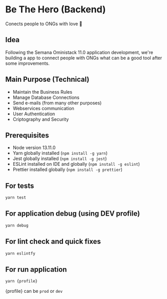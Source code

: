 # Be The Hero (Backend)
Conects people to ONGs with love 🚀

## Idea
Following the Semana Oministack 11.0 application development, we're building a app to connect people with ONGs what can be a good tool after some improvements.

## Main Purpose (Technical)
- Maintain the Business Rules
- Manage Database Connections
- Send e-mails (from many other purposes)
- Webservices communication
- User Authentication
- Criptography and Security

## Prerequisites
- Node version 13.11.0
- Yarn globally installed (`npm install -g yarn`)
- Jest globally installed (`npm install -g jest`)
- ESLint installed on IDE and globally (`npm install -g eslint`)
- Prettier installed globally (`npm install -g prettier`)

## For tests
```bash
yarn test
```
## For application debug (using DEV profile)
```bash
yarn debug
```
## For lint check and quick fixes
```bash
yarn eslintfy
```
## For run application
```bash
yarn {profile}
```
{profile} can be `prod` or `dev`

